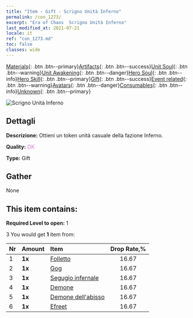 ```yaml
---
title: "Item - Gift - Scrigno Unità Inferno"
permalink: /con_1273/
excerpt: "Era of Chaos  Scrigno Unità Inferno"
last_modified_at: 2021-07-21
locale: it
ref: "con_1273.md"
toc: false
classes: wide
---
```

 [Materials](/ItemsIT/){: .btn .btn--primary}[Artifacts](/ItemsIT/Artifacts/){: .btn .btn--success}[Unit Soul](/ItemsIT/UnitSoul/){: .btn .btn--warning}[Unit Awakening](/ItemsIT/UnitAwakening/){: .btn .btn--danger}[Hero Soul](/ItemsIT/HeroSoul/){: .btn .btn--info}[Hero Skill](/ItemsIT/HeroSkill/){: .btn .btn--primary}[Gift](/ItemsIT/Gift/){: .btn .btn--success}[Event related](/ItemsIT/Events/){: .btn .btn--warning}[Avatars](/ItemsIT/Avatars/){: .btn .btn--danger}[Consumables](/ItemsIT/Consumables/){: .btn .btn--info}[Unknown](/ItemsIT/Unknown/){: .btn .btn--primary}

 ![Scrigno Unità Inferno](/images/t/i_904005.png)

## Dettagli
 **Descrizione:** Ottieni un token unità casuale della fazione Inferno.

 **Quality:** <span style="color: #DA70D6">OK</span>

 **Type:** Gift

## Gather

  None

## This item contains:

 **Required Level to open:** 1

 3 You would get **1** item  from:

  | Nr | Amount |     Item    | Drop Rate,% |
  |:---|:-------|:------------|:---------:|
  | 1 |  **1x** | [Folletto](/ItemsIT/unt_226/) | 16.67 | 
  | 2 |  **1x** | [Gog](/ItemsIT/unt_227/) | 16.67 | 
  | 3 |  **1x** | [Segugio infernale](/ItemsIT/unt_228/) | 16.67 | 
  | 4 |  **1x** | [Demone](/ItemsIT/unt_229/) | 16.67 | 
  | 5 |  **1x** | [Demone dell'abisso](/ItemsIT/unt_230/) | 16.67 | 
  | 6 |  **1x** | [Efreet](/ItemsIT/unt_231/) | 16.67 | 
